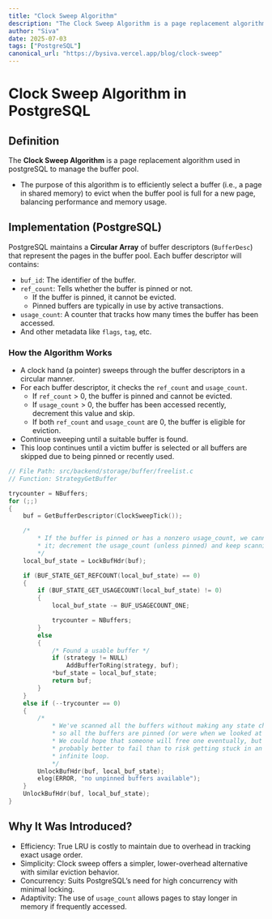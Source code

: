 ```yaml
---
title: "Clock Sweep Algorithm"
description: "The Clock Sweep Algorithm is a page replacement algorithm used in postgreSQL to manage the buffer pool. "
author: "Siva"
date: 2025-07-03
tags: ["PostgreSQL"]
canonical_url: "https://bysiva.vercel.app/blog/clock-sweep"
---
```


# Clock Sweep Algorithm in PostgreSQL
## Definition
The **Clock Sweep Algorithm** is a page replacement algorithm used in postgreSQL to manage the buffer pool. 
- The purpose of this algorithm is to efficiently select a buffer (i.e., a page in shared memory) to evict when the buffer pool is full for a new page, balancing performance and memory usage.

## Implementation (PostgreSQL)
PostgreSQL maintains a **Circular Array** of buffer descriptors (`BufferDesc`) that represent the pages in the buffer pool. Each buffer descriptor will contains:
- `buf_id`: The identifier of the buffer.
- `ref_count`: Tells whether the buffer is pinned or not. 
    - If the buffer is pinned, it cannot be evicted.
    - Pinned buffers are typically in use by active transactions.
- `usage_count`: A counter that tracks how many times the buffer has been accessed.
- And other metadata like `flags`, `tag`, etc.
### How the Algorithm Works
- A clock hand (a pointer) sweeps through the buffer descriptors in a circular manner.
- For each buffer descriptor, it checks the `ref_count` and `usage_count`.
    - If `ref_count` > 0, the buffer is pinned and cannot be evicted.
    - If `usage_count` > 0, the buffer has been accessed recently, decrement this value and skip.
    - If both `ref_count` and `usage_count` are 0, the buffer is eligible for eviction.
- Continue sweeping until a suitable buffer is found.
- This loop continues until a victim buffer is selected or all buffers are skipped due to being pinned or recently used.

```c
// File Path: src/backend/storage/buffer/freelist.c
// Function: StrategyGetBuffer

trycounter = NBuffers;
for (;;)
{
    buf = GetBufferDescriptor(ClockSweepTick());

    /*
        * If the buffer is pinned or has a nonzero usage_count, we cannot use
        * it; decrement the usage_count (unless pinned) and keep scanning.
        */
    local_buf_state = LockBufHdr(buf);

    if (BUF_STATE_GET_REFCOUNT(local_buf_state) == 0)
    {
        if (BUF_STATE_GET_USAGECOUNT(local_buf_state) != 0)
        {
            local_buf_state -= BUF_USAGECOUNT_ONE;

            trycounter = NBuffers;
        }
        else
        {
            /* Found a usable buffer */
            if (strategy != NULL)
                AddBufferToRing(strategy, buf);
            *buf_state = local_buf_state;
            return buf;
        }
    }
    else if (--trycounter == 0)
    {
        /*
            * We've scanned all the buffers without making any state changes,
            * so all the buffers are pinned (or were when we looked at them).
            * We could hope that someone will free one eventually, but it's
            * probably better to fail than to risk getting stuck in an
            * infinite loop.
            */
        UnlockBufHdr(buf, local_buf_state);
        elog(ERROR, "no unpinned buffers available");
    }
    UnlockBufHdr(buf, local_buf_state);
}
```

## Why It Was Introduced?
- Efficiency: True LRU is costly to maintain due to overhead in tracking exact usage order.
- Simplicity: Clock sweep offers a simpler, lower-overhead alternative with similar eviction behavior.
- Concurrency: Suits PostgreSQL’s need for high concurrency with minimal locking.
- Adaptivity: The use of `usage_count` allows pages to stay longer in memory if frequently accessed.